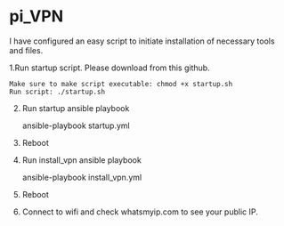 # pi_VPN

I have configured an easy script to initiate installation of necessary tools and files.

1.Run startup script. Please download from this github. 

	Make sure to make script executable: chmod +x startup.sh
	Run script: ./startup.sh
2. Run startup ansible playbook
   
	ansible-playbook startup.yml
3. Reboot
    
5. Run install_vpn ansible playbook

	ansible-playbook install_vpn.yml
6. Reboot
   
7. Connect to wifi and check whatsmyip.com to see your public IP.
